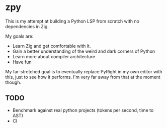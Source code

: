 # zpy

This is my attempt at building a Python LSP from scratch with no dependencies in Zig.

My goals are:
- Learn Zig and get comfortable with it. 
- Gain a better understanding of the weird and dark corners of Python
- Learn more about compiler architecture
- Have fun

My far-stretched goal is to eventually replace PyRight in my own editor with this, just to see how it performs. I'm very far away from that at the moment though.


## TODO

- Benchmark against real python projects (tokens per second, time to AST)
- CI
